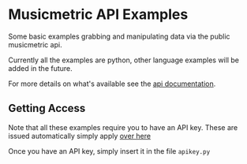 Musicmetric API Examples
========================

Some basic examples grabbing and manipulating data via the public musicmetric api.

Currently all the examples are python, other language examples will be added in the future.

For more details on what's available see the [api documentation](http://www.musicmetric.com/sf-api/).


Getting Access
--------------
Note that all these examples require you to have an API key.  These are issued automatically simply apply [over here](https://secure.semetric.com/sf-api-signup)

Once you have an API key, simply insert it in the file `apikey.py`
